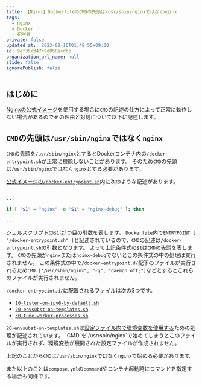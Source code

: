 ```yaml
---
title: 【Nginx】DockerfileのCMDの先頭は/usr/sbin/nginxではなくnginx
tags:
  - nginx
  - Docker
  - 初学者
private: false
updated_at: '2023-02-16T01:48:55+09:00'
id: 9ef35c347c9d858acdbb
organization_url_name: null
slide: false
ignorePublish: false
---
```

## はじめに
[Nginxの公式イメージ](https://hub.docker.com/_/nginx)を使用する場合に`CMD`の記述の仕方によって正常に動作しない場合があるのでその理由と対処について以下に記述します。

## `CMD`の先頭は`/usr/sbin/nginx`ではなく`nginx`

`CMD`の先頭を`/usr/sbin/nginx`とするとDockerコンテナ内の`/docker-entrypoint.sh`が正常に機能しないことがあります。
そのため`CMD`の先頭は`/usr/sbin/nginx`ではなく`nginx`とする必要があります。

[公式イメージの`/docker-entrypoint.sh`](https://github.com/nginxinc/docker-nginx/blob/5ce65c3efd395ee2d82d32670f233140e92dba99/mainline/debian/docker-entrypoint.sh)内に次のような記述があります。

```sh:docker-entrypoint.sh

...

if [ "$1" = "nginx" -o "$1" = "nginx-debug" ]; then

...

```
シェルスクリプトの`$1`は1つ目の引数を表します。
[`Dockerfile`](https://github.com/nginxinc/docker-nginx/blob/5ce65c3efd395ee2d82d32670f233140e92dba99/mainline/debian/Dockerfile)内で`ENTRYPOINT [ "/docker-entrypoint.sh" ]`と記述されているので、`CMD`の記述は`/docker-entrypoint.sh`の引数となります。
よって上記条件式の`$1`は`CMD`の先頭を表します。
`CMD`の先頭が`nginx`または`nginx-debug`でないとこの条件式の中の処理は実行されません。
この条件式の中で`/docker-entrypoint.d/`配下のファイルが実行されるため`CMD ["/usr/sbin/nginx", "-g", "daemon off;"]`などとするとこれらのファイルが実行されません。

`/docker-entrypoint.d/`に配置されるファイルは次の3つです。

- [`10-listen-on-ipv6-by-default.sh`](https://github.com/nginxinc/docker-nginx/blob/5ce65c3efd395ee2d82d32670f233140e92dba99/mainline/debian/10-listen-on-ipv6-by-default.sh)
- [`20-envsubst-on-templates.sh`](https://github.com/nginxinc/docker-nginx/blob/5ce65c3efd395ee2d82d32670f233140e92dba99/mainline/debian/20-envsubst-on-templates.sh)
- [`30-tune-worker-processes.sh`](https://github.com/nginxinc/docker-nginx/blob/5ce65c3efd395ee2d82d32670f233140e92dba99/mainline/debian/30-tune-worker-processes.sh)

`20-envsubst-on-templates.sh`は[設定ファイル内で環境変数を使用する](https://hub.docker.com/_/nginx#:~:text=Using%20environment%20variables%20in%20nginx%20configuration%20(new%20in%201.19))ための処理が記述されています。
`CMD`を`/usr/sbin/nginx`で始めてしまうとこのファイルが実行されず、環境変数が展開された設定ファイルが作成されません。


上記のことから`CMD`は`/usr/sbin/nginx`ではなく`nginx`で始める必要があります。

また以上のことは`compose.yml`の`command`やコンテナ起動時にコマンドを指定する場合も同様です。


